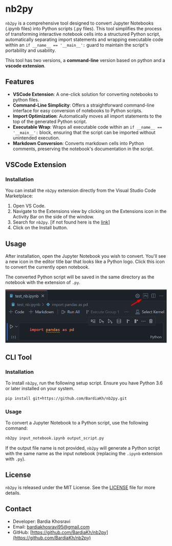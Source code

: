 # nb2py

`nb2py` is a comprehensive tool designed to convert Jupyter Notebooks (.ipynb files) into Python scripts (.py files). This tool simplifies the process of transforming interactive notebook cells into a structured Python script, automatically separating import statements and wrapping executable code within an `if __name__ == '__main__':` guard to maintain the script's portability and usability.

This tool has two versions, a **command-line** version based on python and a **vscode extension**.

## Features

- **VSCode Extension**: A one-click solution for converting notebooks to python files.
- **Command-Line Simplicity**: Offers a straightforward command-line interface for easy conversion of notebooks to Python scripts.
- **Import Optimization**: Automatically moves all import statements to the top of the generated Python script.
- **Executable Wrap**: Wraps all executable code within an `if __name__ == '__main__':` block, ensuring that the script can be imported without unintended execution.
- **Markdown Conversion**: Converts markdown cells into Python comments, preserving the notebook's documentation in the script.

## VSCode Extension 

### Installation

You can install the `nb2py` extension directly from the Visual Studio Code Marketplace:

1. Open VS Code.
2. Navigate to the Extensions view by clicking on the Extensions icon in the Activity Bar on the side of the window.
3. Search for `nb2py`. [if not found here is the [link](https://marketplace.visualstudio.com/items?itemName=BardiaKhosravi.nb2py)]
4. Click on the Install button.

## Usage

After installation, open the Jupyter Notebook you wish to convert. You'll see a new icon in the editor title bar that looks like a Python logo. Click this icon to convert the currently open notebook.

The converted Python script will be saved in the same directory as the notebook with the extension of `.py`.

![Convert Notebook to Python Script Button](vscode_nb2py/assets/screenshot.png)

## CLI Tool 

### Installation

To install `nb2py`, run the following setup script. Ensure you have Python 3.6 or later installed on your system.

```bash
pip install git+https://github.com/BardiaKh/nb2py.git
```

### Usage

To convert a Jupyter Notebook to a Python script, use the following command:

```bash
nb2py input_notebook.ipynb output_script.py
```

If the output file name is not provided, `nb2py` will generate a Python script with the same name as the input notebook (replacing the `.ipynb` extension with `.py`).

## License

`nb2py` is released under the MIT License. See the [LICENSE](LICENSE) file for more details.

## Contact

- Developer: Bardia Khosravi
- Email: bardiakhosravi95@gmail.com
- GitHub: [https://github.com/BardiaKh/nb2py](https://github.com/BardiaKh/nb2py)
